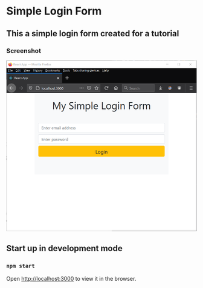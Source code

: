 # Simple Login Form

## This a simple login form created for a tutorial

### Screenshot

![](src/styled_form.PNG)


## Start up in development mode
### `npm start`
Open [http://localhost:3000](http://localhost:3000) to view it in the browser.


